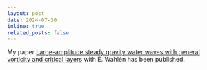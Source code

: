 ```yaml
---
layout: post
date: 2024-07-30
inline: true
related_posts: false
---
```


My paper <a href="https://doi.org/10.1215/00127094-2023-0054">Large-amplitude steady gravity water waves with general vorticity and critical layers</a> with E. Wahlén has been published.
